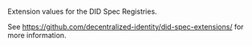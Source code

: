 Extension values for the DID Spec Registries.

See https://github.com/decentralized-identity/did-spec-extensions/ for more information.

